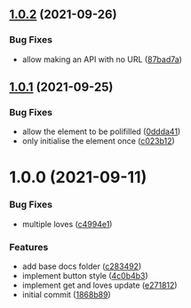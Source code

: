 ## [1.0.2](https://github.com/gil0mendes/page-loves/compare/v1.0.1...v1.0.2) (2021-09-26)


### Bug Fixes

* allow  making an API with no URL ([87bad7a](https://github.com/gil0mendes/page-loves/commit/87bad7ae5e153eb683a951bcc3ebc36e00c66d60))

## [1.0.1](https://github.com/gil0mendes/page-loves/compare/v1.0.0...v1.0.1) (2021-09-25)


### Bug Fixes

* allow the element to be polifilled ([0ddda41](https://github.com/gil0mendes/page-loves/commit/0ddda4166bdf2c55506938dea513d9bc91710ebf))
* only initialise the element once ([c023b12](https://github.com/gil0mendes/page-loves/commit/c023b12b9ecc457e6e93883dcc58cd8fd71347da))

# 1.0.0 (2021-09-11)


### Bug Fixes

* multiple loves ([c4994e1](https://github.com/gil0mendes/page-loves/commit/c4994e17b1d0b6f87f2669ded857b625544af3f7))


### Features

* add base docs folder ([c283492](https://github.com/gil0mendes/page-loves/commit/c28349235313063587929fb7b764fd8833c79e3a))
* implement button style ([4c0b4b3](https://github.com/gil0mendes/page-loves/commit/4c0b4b3a67f69431d32ebbb88cd2ee5533f46bfe))
* implement get and loves update ([e271812](https://github.com/gil0mendes/page-loves/commit/e271812a4ab472727db184f7360261efb4442b5c))
* initial commit ([1868b89](https://github.com/gil0mendes/page-loves/commit/1868b894bc87f65aa60340fd446a2206b0f1a809))

